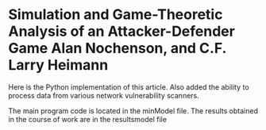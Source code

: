 # Simulation and Game-Theoretic Analysis of an Attacker-Defender Game Alan Nochenson, and C.F. Larry Heimann
Here is the Python implementation of this article. Also added the ability to process data from various network vulnerability scanners.

The main program code is located in the minModel file. The results obtained in the course of work are in the resultsmodel file 
